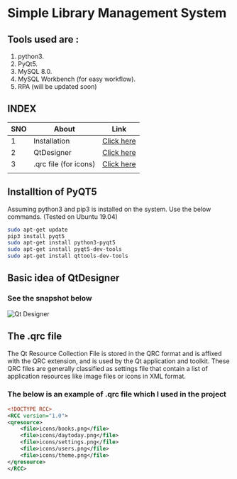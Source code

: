 # Simple Library Management System
## Tools used are :
1. python3.
2. PyQt5.
3. MySQL 8.0.
4. MySQL Workbench (for easy workflow).
5. RPA (will be updated soon)

## INDEX
| SNO  |  About |  Link |
|---|---|---|
|  1 | Installation  | [Click here](#Installtion-of-PyQT5)  |
|  2 | QtDesigner  |  [Click here](#Basic-idea-of-QtDesigner) |
|  3 | .qrc file (for icons)  |  [Click here](#The-qrc-file) |
|   |   |   |


## Installtion of PyQT5
Assuming python3 and pip3 is installed on the system.
Use the below commands. (Tested on Ubuntu 19.04)

```sh
sudo apt-get update
pip3 install pyqt5
sudo apt-get install python3-pyqt5
sudo apt-get install pyqt5-dev-tools
sudo apt-get install qttools-dev-tools
```

## Basic idea of QtDesigner

### See the snapshot below

![Qt Designer](https://firebasestorage.googleapis.com/v0/b/libraryprojectpyqt5.appspot.com/o/initial%2FQt1.png?alt=media&token=992d4155-8178-4302-be69-08fe44819d26)

## The .qrc file

The Qt Resource Collection File is stored in the QRC format and is affixed with the QRC extension, and is used by the Qt application and toolkit. These QRC files are generally classified as settings file that contain a list of application resources like image files or icons in XML format.

### The below is an example of .qrc file which I used in the project
```xml
<!DOCTYPE RCC>
<RCC version="1.0">
<qresource>
    <file>icons/books.png</file>
    <file>icons/daytoday.png</file>
    <file>icons/settings.png</file>
    <file>icons/users.png</file>
    <file>icons/theme.png</file>
</qresource>
</RCC>
```